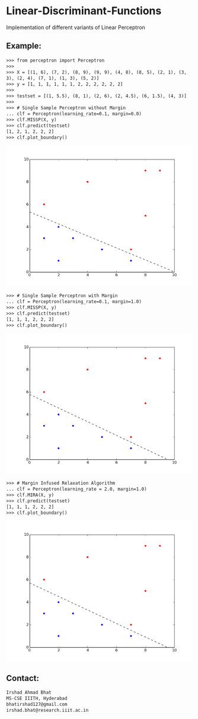 # Linear-Discriminant-Functions

Implementation of different variants of Linear Perceptron

## Example:

    >>> from perceptron import Perceptron
    >>> 
    >>> X = [(1, 6), (7, 2), (8, 9), (9, 9), (4, 8), (8, 5), (2, 1), (3, 3), (2, 4), (7, 1), (1, 3), (5, 2)]
    >>> y = [1, 1, 1, 1, 1, 1, 2, 2, 2, 2, 2, 2]
    >>> 
    >>> testset = [(1, 5.5), (8, 1), (2, 6), (2, 4.5), (6, 1.5), (4, 3)]
    >>> 
    >>> # Single Sample Perceptron without Margin    
    ... clf = Perceptron(learning_rate=0.1, margin=0.0)
    >>> clf.MISSP(X, y)
    >>> clf.predict(testset)
    [1, 2, 1, 2, 2, 2]
    >>> clf.plot_boundary()

[![SSP](https://github.com/irshadbhat/Linear-Discriminant-Functions/blob/master/img/SSP.png)](https://github.com/irshadbhat/Linear-Discriminant-Functions/blob/master/img/SSP.png)

    >>> # Single Sample Perceptron with Margin    
    ... clf = Perceptron(learning_rate=0.1, margin=1.0)
    >>> clf.MISSP(X, y)
    >>> clf.predict(testset)
    [1, 1, 1, 2, 2, 2]
    >>> clf.plot_boundary()

[![MISSP](https://github.com/irshadbhat/Linear-Discriminant-Functions/blob/master/img/MISSP.png)](https://github.com/irshadbhat/Linear-Discriminant-Functions/blob/master/img/MISSP.png)

    >>> # Margin Infused Relaxation Algorithm
    ... clf = Perceptron(learning_rate = 2.0, margin=1.0)
    >>> clf.MIRA(X, y)
    >>> clf.predict(testset)
    [1, 1, 1, 2, 2, 2]
    >>> clf.plot_boundary()

[![MIRA](https://github.com/irshadbhat/Linear-Discriminant-Functions/blob/master/img/MIRA.png)](https://github.com/irshadbhat/Linear-Discriminant-Functions/blob/master/img/MIRA.png)


## Contact:

    Irshad Ahmad Bhat
    MS-CSE IIITH, Hyderabad
    bhatirshad127@gmail.com
    irshad.bhat@research.iiit.ac.in

